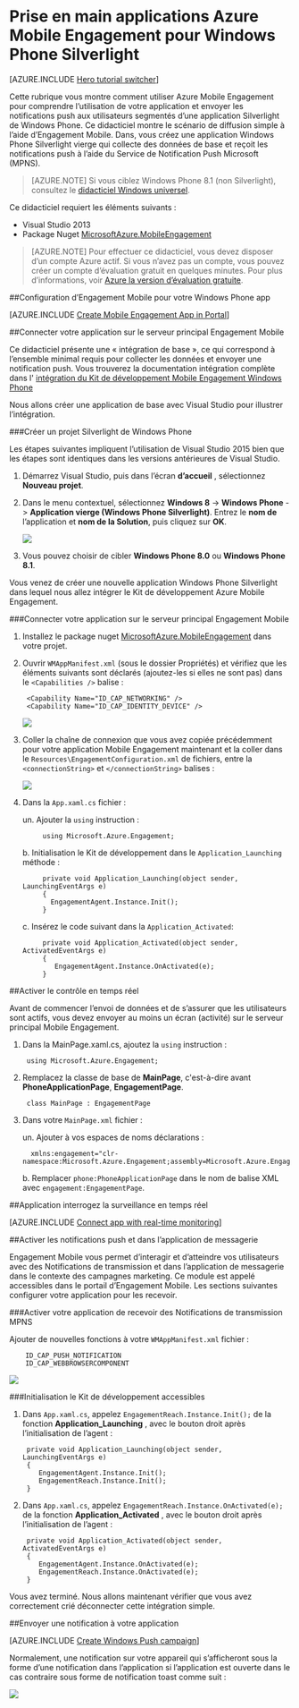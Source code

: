 <properties
    pageTitle="Prise en main applications Azure Mobile Engagement pour Windows Phone Silverlight"
    description="Découvrez comment utiliser Azure Mobile Engagement avec notifications analytique et push pour Windows Phone Silverlight applications."
    services="mobile-engagement"
    documentationCenter="windows"
    authors="piyushjo"
    manager="dwrede"
    editor="" />

<tags
    ms.service="mobile-engagement"
    ms.workload="mobile"
    ms.tgt_pltfrm="mobile-windows-phone"
    ms.devlang="dotnet"
    ms.topic="hero-article"
    ms.date="08/19/2016"
    ms.author="piyushjo" />

# <a name="get-started-with-azure-mobile-engagement-for-windows-phone-silverlight-apps"></a>Prise en main applications Azure Mobile Engagement pour Windows Phone Silverlight

[AZURE.INCLUDE [Hero tutorial switcher](../../includes/mobile-engagement-hero-tutorial-switcher.md)]

Cette rubrique vous montre comment utiliser Azure Mobile Engagement pour comprendre l’utilisation de votre application et envoyer les notifications push aux utilisateurs segmentés d’une application Silverlight de Windows Phone.
Ce didacticiel montre le scénario de diffusion simple à l’aide d’Engagement Mobile. Dans, vous créez une application Windows Phone Silverlight vierge qui collecte des données de base et reçoit les notifications push à l’aide du Service de Notification Push Microsoft (MPNS).

> [AZURE.NOTE] Si vous ciblez Windows Phone 8.1 (non Silverlight), consultez le [didacticiel Windows universel](mobile-engagement-windows-store-dotnet-get-started.md).

Ce didacticiel requiert les éléments suivants :

+ Visual Studio 2013
+ Package Nuget [MicrosoftAzure.MobileEngagement]

> [AZURE.NOTE] Pour effectuer ce didacticiel, vous devez disposer d’un compte Azure actif. Si vous n’avez pas un compte, vous pouvez créer un compte d’évaluation gratuit en quelques minutes. Pour plus d’informations, voir [Azure la version d’évaluation gratuite](https://azure.microsoft.com/pricing/free-trial/?WT.mc_id=A0E0E5C02&amp;returnurl=http%3A%2F%2Fazure.microsoft.com%2Fen-us%2Fdocumentation%2Farticles%2Fmobile-engagement-windows-phone-get-started).

##<a id="setup-azme"></a>Configuration d’Engagement Mobile pour votre Windows Phone app

[AZURE.INCLUDE [Create Mobile Engagement App in Portal](../../includes/mobile-engagement-create-app-in-portal-new.md)]

##<a id="connecting-app"></a>Connecter votre application sur le serveur principal Engagement Mobile

Ce didacticiel présente une « intégration de base », ce qui correspond à l’ensemble minimal requis pour collecter les données et envoyer une notification push. Vous trouverez la documentation intégration complète dans l' [intégration du Kit de développement Mobile Engagement Windows Phone](mobile-engagement-windows-phone-sdk-overview.md)

Nous allons créer une application de base avec Visual Studio pour illustrer l’intégration.

###<a name="create-a-new-windows-phone-silverlight-project"></a>Créer un projet Silverlight de Windows Phone

Les étapes suivantes impliquent l’utilisation de Visual Studio 2015 bien que les étapes sont identiques dans les versions antérieures de Visual Studio. 

1. Démarrez Visual Studio, puis dans l’écran **d’accueil** , sélectionnez **Nouveau projet**.

2. Dans le menu contextuel, sélectionnez **Windows 8** -> **Windows Phone** -> **Application vierge (Windows Phone Silverlight)**. Entrez le **nom de** l’application et **nom de la Solution**, puis cliquez sur **OK**.

    ![][1]

3. Vous pouvez choisir de cibler **Windows Phone 8.0** ou **Windows Phone 8.1**.

Vous venez de créer une nouvelle application Windows Phone Silverlight dans lequel nous allez intégrer le Kit de développement Azure Mobile Engagement.

###<a name="connect-your-app-to-the-mobile-engagement-backend"></a>Connecter votre application sur le serveur principal Engagement Mobile

1. Installez le package nuget [MicrosoftAzure.MobileEngagement] dans votre projet.

2. Ouvrir `WMAppManifest.xml` (sous le dossier Propriétés) et vérifiez que les éléments suivants sont déclarés (ajoutez-les si elles ne sont pas) dans le `<Capabilities />` balise :

        <Capability Name="ID_CAP_NETWORKING" />
        <Capability Name="ID_CAP_IDENTITY_DEVICE" />

    ![][2]

3. Coller la chaîne de connexion que vous avez copiée précédemment pour votre application Mobile Engagement maintenant et la coller dans le `Resources\EngagementConfiguration.xml` de fichiers, entre la `<connectionString>` et `</connectionString>` balises :

    ![][3]

4. Dans la `App.xaml.cs` fichier :

    un. Ajouter la `using` instruction :

            using Microsoft.Azure.Engagement;

    b. Initialisation le Kit de développement dans le `Application_Launching` méthode :

            private void Application_Launching(object sender, LaunchingEventArgs e)
            {
              EngagementAgent.Instance.Init();
            }

    c. Insérez le code suivant dans la `Application_Activated`:

            private void Application_Activated(object sender, ActivatedEventArgs e)
            {
               EngagementAgent.Instance.OnActivated(e);
            }

##<a id="monitor"></a>Activer le contrôle en temps réel

Avant de commencer l’envoi de données et de s’assurer que les utilisateurs sont actifs, vous devez envoyer au moins un écran (activité) sur le serveur principal Mobile Engagement.

1. Dans la MainPage.xaml.cs, ajoutez la `using` instruction :

        using Microsoft.Azure.Engagement;

2. Remplacez la classe de base de **MainPage**, c'est-à-dire avant **PhoneApplicationPage**, **EngagementPage**.

        class MainPage : EngagementPage 
    
3. Dans votre `MainPage.xml` fichier :

    un. Ajouter à vos espaces de noms déclarations :

         xmlns:engagement="clr-namespace:Microsoft.Azure.Engagement;assembly=Microsoft.Azure.Engagement.EngagementAgent.WP"

    b. Remplacer `phone:PhoneApplicationPage` dans le nom de balise XML avec `engagement:EngagementPage`.

##<a id="monitor"></a>Application interrogez la surveillance en temps réel

[AZURE.INCLUDE [Connect app with real-time monitoring](../../includes/mobile-engagement-connect-app-with-monitor.md)]

##<a id="integrate-push"></a>Activer les notifications push et dans l’application de messagerie

Engagement Mobile vous permet d’interagir et d’atteindre vos utilisateurs avec des Notifications de transmission et dans l’application de messagerie dans le contexte des campagnes marketing. Ce module est appelé accessibles dans le portail d’Engagement Mobile.
Les sections suivantes configurer votre application pour les recevoir.

###<a name="enable-your-app-to-receive-mpns-push-notifications"></a>Activer votre application de recevoir des Notifications de transmission MPNS

Ajouter de nouvelles fonctions à votre `WMAppManifest.xml` fichier :

        ID_CAP_PUSH_NOTIFICATION
        ID_CAP_WEBBROWSERCOMPONENT

   ![][5]

###<a name="initialize-the-reach-sdk"></a>Initialisation le Kit de développement accessibles

1. Dans `App.xaml.cs`, appelez `EngagementReach.Instance.Init();` de la fonction **Application_Launching** , avec le bouton droit après l’initialisation de l’agent :

        private void Application_Launching(object sender, LaunchingEventArgs e)
        {
           EngagementAgent.Instance.Init();
           EngagementReach.Instance.Init();
        }

2. Dans `App.xaml.cs`, appelez `EngagementReach.Instance.OnActivated(e);` de la fonction **Application_Activated** , avec le bouton droit après l’initialisation de l’agent :

        private void Application_Activated(object sender, ActivatedEventArgs e)
        {
           EngagementAgent.Instance.OnActivated(e);
           EngagementReach.Instance.OnActivated(e);
        }

Vous avez terminé. Nous allons maintenant vérifier que vous avez correctement crié déconnecter cette intégration simple.

##<a id="send"></a>Envoyer une notification à votre application

[AZURE.INCLUDE [Create Windows Push campaign](../../includes/mobile-engagement-windows-push-campaign.md)]

Normalement, une notification sur votre appareil qui s’afficheront sous la forme d’une notification dans l’application si l’application est ouverte dans le cas contraire sous forme de notification toast comme suit : 

![][6]

<!-- URLs. -->
[MicrosoftAzure.MobileEngagement]: http://go.microsoft.com/?linkid=9874664
[Mobile Engagement Windows Phone SDK documentation]: ../mobile-engagement-windows-phone-integrate-engagement/

<!-- Images. -->
[1]: ./media/mobile-engagement-windows-phone-get-started/project-properties.png
[2]: ./media/mobile-engagement-windows-phone-get-started/wmappmanifest-capabilities.png
[3]: ./media/mobile-engagement-windows-phone-get-started/add-connection-string.png
[5]: ./media/mobile-engagement-windows-phone-get-started/reach-capabilities.png
[6]: ./media/mobile-engagement-windows-phone-get-started/push-screenshot.png
